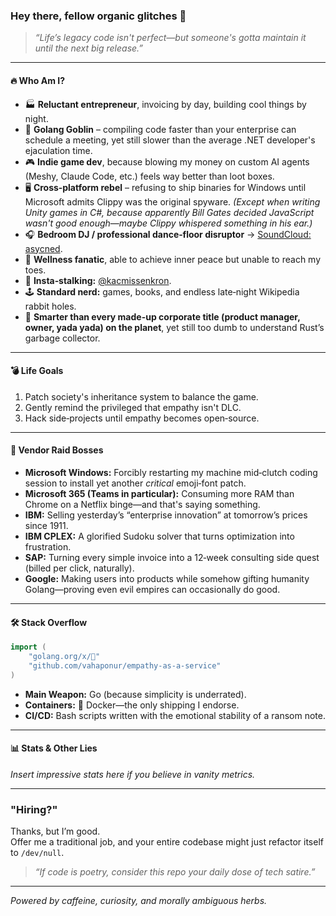 ### Hey there, fellow organic glitches 👋

> *“Life’s legacy code isn't perfect—but someone's gotta maintain it until the next big release.”*

---

#### 🔥 Who Am I?

- 🏭 **Reluctant entrepreneur**, invoicing by day, building cool things by night.
- 🐹 **Golang Goblin** – compiling code faster than your enterprise can schedule a meeting, yet still slower than the average .NET developer's ejaculation time.
- 🎮 **Indie game dev**, because blowing my money on custom AI agents (Meshy, Claude Code, etc.) feels way better than loot boxes.
- 🖥️ **Cross‑platform rebel** – refusing to ship binaries for Windows until Microsoft admits Clippy was the original spyware. *(Except when writing Unity games in C#, because apparently Bill Gates decided JavaScript wasn't good enough—maybe Clippy whispered something in his ear.)*
- 🎧 **Bedroom DJ / professional dance‑floor disruptor** → [SoundCloud: asycned](https://soundcloud.com/asycned).
- 🧘 **Wellness fanatic**, able to achieve inner peace but unable to reach my toes.
- 📸 **Insta‑stalking:** [@kacmissenkron](https://instagram.com/kacmissenkron).
- 🕹️ **Standard nerd:** games, books, and endless late‑night Wikipedia rabbit holes.
- 🧠 **Smarter than every made-up corporate title (product manager, owner, yada yada) on the planet**, yet still too dumb to understand Rust’s garbage collector.

---

#### 💣 Life Goals

1. Patch society's inheritance system to balance the game.
2. Gently remind the privileged that empathy isn't DLC.
3. Hack side‑projects until empathy becomes open‑source.

---

#### 🤬 Vendor Raid Bosses

- **Microsoft Windows:** Forcibly restarting my machine mid‑clutch coding session to install yet another *critical* emoji‑font patch.
- **Microsoft 365 (Teams in particular):** Consuming more RAM than Chrome on a Netflix binge—and that's saying something.
- **IBM:** Selling yesterday’s “enterprise innovation” at tomorrow’s prices since 1911.
- **IBM CPLEX:** A glorified Sudoku solver that turns optimization into frustration.
- **SAP:** Turning every simple invoice into a 12‑week consulting side quest (billed per click, naturally).
- **Google:** Making users into products while somehow gifting humanity Golang—proving even evil empires can occasionally do good.

---

#### 🛠️ Stack Overflow

```go
import (
    "golang.org/x/💚"
    "github.com/vahaponur/empathy-as-a-service"
)
```

- **Main Weapon:** Go (because simplicity is underrated).
- **Containers:** 🐳 Docker—the only shipping I endorse.
- **CI/CD:** Bash scripts written with the emotional stability of a ransom note.

---

#### 📊 Stats & Other Lies

*Insert impressive stats here if you believe in vanity metrics.*

---

### "Hiring?"

Thanks, but I’m good.\
Offer me a traditional job, and your entire codebase might just refactor itself to `/dev/null`.

> *“If code is poetry, consider this repo your daily dose of tech satire.”*

---

*Powered by caffeine, curiosity, and morally ambiguous herbs.*

